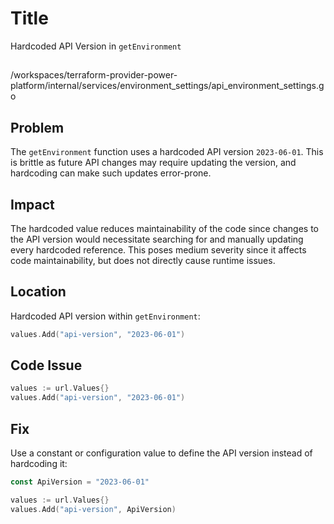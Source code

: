 # Title

Hardcoded API Version in `getEnvironment`

##

/workspaces/terraform-provider-power-platform/internal/services/environment_settings/api_environment_settings.go

## Problem

The `getEnvironment` function uses a hardcoded API version `2023-06-01`. This is brittle as future API changes may require updating the version, and hardcoding can make such updates error-prone.

## Impact

The hardcoded value reduces maintainability of the code since changes to the API version would necessitate searching for and manually updating every hardcoded reference. This poses medium severity since it affects code maintainability, but does not directly cause runtime issues.

## Location

Hardcoded API version within `getEnvironment`:

```go
values.Add("api-version", "2023-06-01")
```

## Code Issue

```go
values := url.Values{}
values.Add("api-version", "2023-06-01")
```

## Fix

Use a constant or configuration value to define the API version instead of hardcoding it:

```go
const ApiVersion = "2023-06-01"

values := url.Values{}
values.Add("api-version", ApiVersion)
```